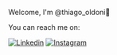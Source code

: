 
Welcome, I'm @thiago_oldoni👋

You can reach me on:

[![Linkedin](https://img.shields.io/badge/LinkedIn-0077B5?style=for-the-badge&logo=linkedin&logoColor=white)](https://br.linkedin.com/in/thiago-vizzotto-oldoni-366737162) [![Instagram](https://img.shields.io/badge/Instagram-E4405F?style=for-the-badge&logo=instagram&logoColor=white)](https://www.instagram.com/thiago_oldoni/)



